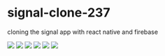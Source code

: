 # signal-clone-237
cloning the signal app with react native and firebase

![](Images/signal1.jpg)
![](Images/signal2.jpg)
![](Images/signal3.jpg)
![](Images/signal4.jpg)
![](Images/signal5.jpg)
![](Images/signal6.jpg)
